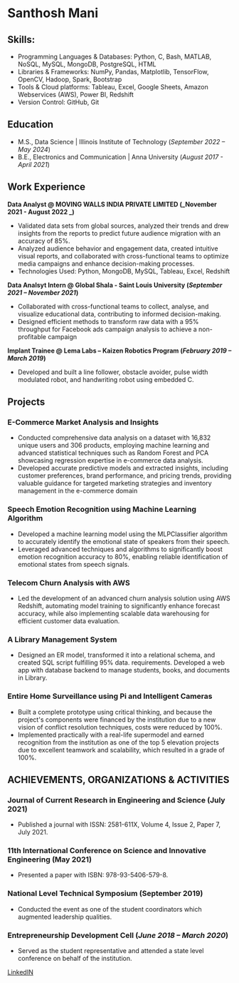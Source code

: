 # Santhosh Mani

## Skills: 
- Programming Languages & Databases: Python, C, Bash, MATLAB, NoSQL, MySQL, MongoDB, PostgreSQL, HTML
- Libraries & Frameworks: NumPy, Pandas, Matplotlib, TensorFlow, OpenCV, Hadoop, Spark, Bootstrap
- Tools & Cloud platforms: Tableau, Excel, Google Sheets, Amazon Webservices (AWS), Power BI, Redshift
- Version Control: GitHub, Git


## Education
- M.S., Data Science	| Illinois Institute of Technology (_September 2022 – May 2024_)	 			        		
- B.E., Electronics and Communication | Anna University (_August 2017 - April 2021_)

## Work Experience
**Data Analyst @ MOVING WALLS INDIA PRIVATE LIMITED (_November 2021 - August 2022 _)**
- Validated data sets from global sources, analyzed their trends and drew insights from the reports to
predict future audience migration with an accuracy of 85%.
- Analyzed audience behavior and engagement data, created intuitive visual reports, and collaborated with
cross-functional teams to optimize media campaigns and enhance decision-making processes.
- Technologies Used: Python, MongoDB, MySQL, Tableau, Excel, Redshift

**Data Analsyt Intern @ Global Shala - Saint Louis University (_September 2021 – November 2021_)**
- Collaborated with cross-functional teams to collect, analyse, and visualize educational data, contributing to informed   decision-making.
- Designed efficient methods to transform raw data with a 95% throughput for Facebook ads campaign analysis to achieve a non-profitable campaign

**Implant Trainee @ Lema Labs – Kaizen Robotics Program (_February 2019 – March 2019_)**
- Developed and built a line follower, obstacle avoider, pulse width modulated robot, and handwriting robot using embedded C.

  
## Projects
### E-Commerce Market Analysis and Insights


- Conducted comprehensive data analysis on a dataset with 16,832 unique users and 306 products, employing machine learning and advanced statistical techniques such as Random Forest and PCA showcasing regression expertise in e-commerce data analysis.
- Developed accurate predictive models and extracted insights, including customer preferences, brand performance, and pricing trends, providing valuable guidance for targeted marketing strategies and inventory management in the e-commerce domain



### Speech Emotion Recognition using Machine Learning Algorithm


- Developed a machine learning model using the MLPClassifier algorithm to accurately identify the emotional
state of speakers from their speech.
- Leveraged advanced techniques and algorithms to significantly boost emotion recognition accuracy to 80%,
enabling reliable identification of emotional states from speech signals. 


### Telecom Churn Analysis with AWS 


-  Led the development of an advanced churn analysis solution using AWS Redshift, automating model training to significantly enhance forecast accuracy, while also implementing scalable data warehousing for efficient customer data evaluation.


### A Library Management System	


-   Designed an ER model, transformed it into a relational schema, and created SQL script fulfilling 95% data.
requirements. Developed a web app with database backend to manage students, books, and documents in Library.


###  Entire Home Surveillance using Pi and Intelligent Cameras


- Built a complete prototype using critical thinking, and because the project's components were financed by the institution due to a new vision of conflict resolution techniques, costs were reduced by 100%.	
- Implemented practically with a real-life supermodel and earned recognition from the institution as one of the top 5 elevation projects due to excellent teamwork and scalability, which resulted in a grade of 100%.


## ACHIEVEMENTS, ORGANIZATIONS & ACTIVITIES

### Journal of Current Research in Engineering and Science	(July 2021)
-	Published a journal with ISSN: 2581-611X, Volume 4, Issue 2, Paper 7, July 2021.

### 11th International Conference on Science and Innovative Engineering	(May 2021)
-	Presented a paper with ISBN: 978-93-5406-579-8.

### National Level Technical Symposium	(September 2019)
-	Conducted the event as one of the student coordinators which augmented leadership qualities.
  
### Entrepreneurship Development Cell	(_June 2018 – March 2020_)
-	Served as the student representative and attended a state level conference on behalf of the institution.



[LinkedIN](https://www.linkedin.com/in/santhosh-dataanalyst/)



